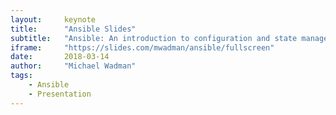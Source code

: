 ```yaml
---
layout:     keynote
title:      "Ansible Slides"
subtitle:   "Ansible: An introduction to configuration and state management"
iframe:     "https://slides.com/mwadman/ansible/fullscreen"
date:       2018-03-14
author:     "Michael Wadman"
tags:
    - Ansible
    - Presentation
---
```

